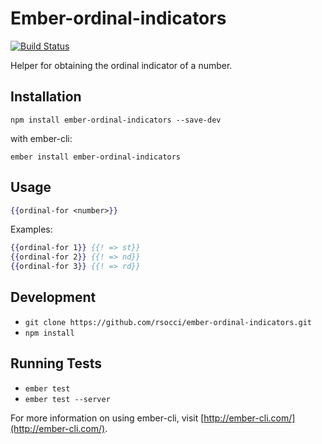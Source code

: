 # Ember-ordinal-indicators
[![Build
Status](https://travis-ci.com/rsocci/ember-ordinal-indicators.svg?token=u8nEZqCti1s9YTdNGA5X&branch=master)](https://travis-ci.com/rsocci/ember-ordinal-indicators)

Helper for obtaining the ordinal indicator of a number.

## Installation

`npm install ember-ordinal-indicators --save-dev`

with ember-cli:

`ember install ember-ordinal-indicators`

## Usage

```hbs
{{ordinal-for <number>}}
```

Examples:

```hbs
{{ordinal-for 1}} {{! => st}}
{{ordinal-for 2}} {{! => nd}}
{{ordinal-for 3}} {{! => rd}}
```

## Development
* `git clone https://github.com/rsocci/ember-ordinal-indicators.git`
* `npm install`

## Running Tests
* `ember test`
* `ember test --server`

For more information on using ember-cli, visit [http://ember-cli.com/](http://ember-cli.com/).

